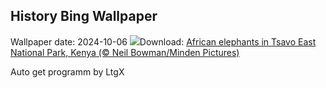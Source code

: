 ## History Bing Wallpaper
Wallpaper date: 2024-10-06
![](https://www.bing.com/th?id=OHR.ElephantTeacher_EN-CA7050305105_UHD.jpg&w=1000)Download: [African elephants in Tsavo East National Park, Kenya (© Neil Bowman/Minden Pictures)](https://www.bing.com/th?id=OHR.ElephantTeacher_EN-CA7050305105_UHD.jpg)

Auto get programm by LtgX
